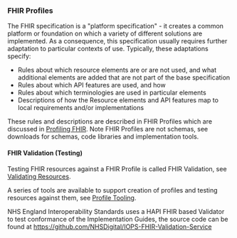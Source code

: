 ### FHIR Profiles

The FHIR specification is a "platform specification" - it creates a common platform or foundation on which a variety of different solutions are implemented. As a consequence, this specification usually requires further adaptation to particular contexts of use. Typically, these adaptations specify:

- Rules about which resource elements are or are not used, and what additional elements are added that are not part of the base specification
- Rules about which API features are used, and how
- Rules about which terminologies are used in particular elements
- Descriptions of how the Resource elements and API features map to local requirements and/or implementations 

These rules and descriptions are described in FHIR Profiles which are discussed in [Profiling FHIR](https://hl7.org/fhir/R4/profiling.html). Note FHIR Profiles are not schemas, see downloads for schemas, code libraries and implementation tools.

#### FHIR Validation (Testing)

Testing FHIR resources against a FHIR Profile is called FHIR Validation, see [Validating Resources](https://hl7.org/fhir/R4/validation.html).

A series of tools are available to support creation of profiles and testing resources against them, see [Profile Tooling](https://confluence.hl7.org/display/FHIR/Profile+Tooling).

NHS England Interoperability Standards uses a HAPI FHIR based Validator to test conformance of the Implementation Guides, the source code can be found at https://github.com/NHSDigital/IOPS-FHIR-Validation-Service
